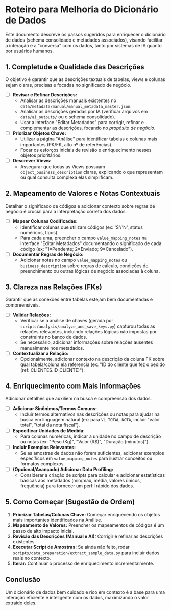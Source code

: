 # Roteiro para Melhoria do Dicionário de Dados

Este documento descreve os passos sugeridos para enriquecer o dicionário de dados (schema consolidado e metadados associados), visando facilitar a interação e a "conversa" com os dados, tanto por sistemas de IA quanto por usuários humanos.

## 1. Completude e Qualidade das Descrições

O objetivo é garantir que as descrições textuais de tabelas, views e colunas sejam claras, precisas e focadas no significado de negócio.

-   [ ] **Revisar e Refinar Descrições:**
    -   Analisar as descrições manuais existentes no `data/metadata/manual/manual_metadata_master.json`.
    -   Analisar as descrições geradas por IA (verificar arquivos em `data/ai_outputs/` ou o schema consolidado).
    -   Usar a interface "Editar Metadados" para corrigir, refinar e complementar as descrições, focando no *propósito de negócio*.
-   [ ] **Priorizar Objetos Chave:**
    -   Utilizar a página "Análise" para identificar tabelas e colunas mais importantes (PK/FK, alto nº de referências).
    -   Focar os esforços iniciais de revisão e enriquecimento nesses objetos prioritários.
-   [ ] **Descrever Views:**
    -   Assegurar que todas as Views possuam `object_business_description` claras, explicando o que representam ou qual consulta complexa elas simplificam.

## 2. Mapeamento de Valores e Notas Contextuais

Detalhar o significado de códigos e adicionar contexto sobre regras de negócio é crucial para a interpretação correta dos dados.

-   [ ] **Mapear Colunas Codificadas:**
    -   Identificar colunas que utilizam códigos (ex: 'S'/'N', status numéricos, tipos).
    -   Para cada uma, preencher o campo `value_mapping_notes` na interface "Editar Metadados" documentando o significado de cada código (ex: "1=Pendente; 2=Enviado; 9=Cancelado").
-   [ ] **Documentar Regras de Negócio:**
    -   Adicionar notas no campo `value_mapping_notes` ou `business_description` sobre regras de cálculo, condições de preenchimento ou outras lógicas de negócio associadas à coluna.

## 3. Clareza nas Relações (FKs)

Garantir que as conexões entre tabelas estejam bem documentadas e compreensíveis.

-   [ ] **Validar Relações:**
    -   Verificar se a análise de chaves (gerada por `scripts/analysis/analyze_and_save_keys.py`) capturou todas as relações relevantes, incluindo relações lógicas não impostas por constraints no banco de dados.
    -   Se necessário, adicionar informações sobre relações ausentes manualmente nos metadados.
-   [ ] **Contextualizar a Relação:**
    -   Opcionalmente, adicionar contexto na descrição da coluna FK sobre qual tabela/coluna ela referencia (ex: "ID do cliente que fez o pedido (ref: CLIENTES.ID_CLIENTE)").

## 4. Enriquecimento com Mais Informações

Adicionar detalhes que auxiliem na busca e compreensão dos dados.

-   [ ] **Adicionar Sinônimos/Termos Comuns:**
    -   Incluir termos alternativos nas descrições ou notas para ajudar na busca em linguagem natural (ex: para `VL_TOTAL_NOTA`, incluir "valor total", "total da nota fiscal").
-   [ ] **Especificar Unidades de Medida:**
    -   Para colunas numéricas, indicar a unidade no campo de descrição ou notas (ex: "Peso (Kg)", "Valor (R$)", "Duração (minutos)").
-   [ ] **Incluir Exemplos Relevantes:**
    -   Se as amostras de dados não forem suficientes, adicionar exemplos específicos em `value_mapping_notes` para ilustrar conceitos ou formatos complexos.
-   [ ] **(Opcional/Avançado) Adicionar Data Profiling:**
    -   Considerar a criação de scripts para calcular e adicionar estatísticas básicas aos metadados (min/max, média, valores únicos, frequência) para fornecer um perfil rápido dos dados.

## 5. Como Começar (Sugestão de Ordem)

1.  **Priorizar Tabelas/Colunas Chave:** Começar enriquecendo os objetos mais importantes identificados na Análise.
2.  **Mapeamento de Valores:** Preencher os mapeamentos de códigos é um passo de alto impacto inicial.
3.  **Revisão das Descrições (Manual e AI):** Corrigir e refinar as descrições existentes.
4.  **Executar Script de Amostras:** Se ainda não feito, rodar `scripts/data_preparation/extract_sample_data.py` para incluir dados reais no contexto.
5.  **Iterar:** Continuar o processo de enriquecimento incrementalmente.

## Conclusão

Um dicionário de dados bem cuidado e rico em contexto é a base para uma interação eficiente e inteligente com os dados, maximizando o valor extraído deles. 
